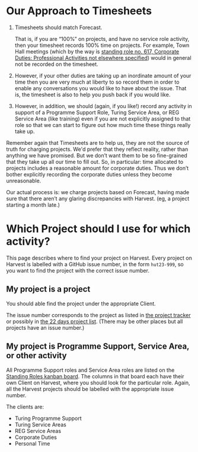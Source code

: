 # Our Approach to Timesheets

1. Timesheets should match Forecast.

   That is, if you are “100%” on projects, and have no service role activity, then your timesheet records 100% time on projects. For example, Town Hall meetings (which by the way is [standing role no. 617, Corporate Duties: Professional Activities not elsewhere specified](https://github.com/alan-turing-institute/Hut23/projects/8)) would in general not be recorded on the timesheet.

2. However, if your other duties are taking up an inordinate amount of your time then you are very much at liberty to so record them in order to enable any conversations you would like to have about the issue. That is, the timesheet is also to help you push back if you would like.

3. However, in addition, we should (again, if you like!) record any activity in support of a Programme Support Role, Turing Service Area, or REG Service Area (like training) even if you are not explicitly assigned to that role so that we can start to figure out how much time these things really take up.

Remember again that Timesheets are to help us, they are not the source of truth for charging projects. We'd prefer that they reflect reality, rather than anything we have promised. But we don’t want them to be so fine-grained that they take up all our time to fill out. So, in particular: time allocated to projects includes a reasonable amount for corporate duties. Thus we don’t bother explicitly recording the corporate duties unless they become unreasonable.

Our actual process is: we charge projects based on Forecast, having made sure that there aren’t any glaring discrepancies with Harvest. (eg, a project starting a month late.)

# Which Project should I use for which activity?

This page describes where to find your project on Harvest. Every project on Harvest is labelled with a GitHub issue number, in the form `hut23-999`, so you want to find the project with the correct issue number.

## My project is a project

You should able find the project under the appropriate Client.

The issue number corresponds to the project as listed in [the project tracker](https://github.com/alan-turing-institute/Hut23/projects/2) or possibly in [the 22 days project list](https://github.com/alan-turing-institute/Hut23/projects/4). (There may be other places but all projects have an issue number.)

## My project is Programme Support, Service Area, or other activity

All Programme Support roles and Service Area roles are listed on the [Standing Roles kanban board](https://github.com/alan-turing-institute/Hut23/projects/8). The columns in that board each have their own Client on Harvest, where you should look for the particular role. Again, all the Harvest projects should be labelled with the appropriate issue number.

The clients are:
- Turing Programme Support
- Turing Service Areas
- REG Service Areas
- Corporate Duties
- Personal Time
